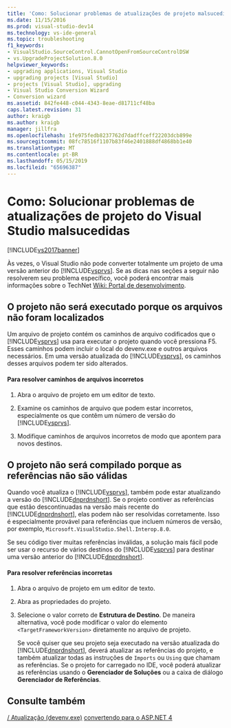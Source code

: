 ```yaml
---
title: 'Como: Solucionar problemas de atualizações de projeto malsucedidas | Microsoft Docs'
ms.date: 11/15/2016
ms.prod: visual-studio-dev14
ms.technology: vs-ide-general
ms.topic: troubleshooting
f1_keywords:
- VisualStudio.SourceControl.CannotOpenFromSourceControlDSW
- vs.UpgradeProjectSolution.8.0
helpviewer_keywords:
- upgrading applications, Visual Studio
- upgrading projects [Visual Studio]
- projects [Visual Studio], upgrading
- Visual Studio Conversion Wizard
- Conversion wizard
ms.assetid: 842fe448-c044-4343-8eae-d81711cf48ba
caps.latest.revision: 31
author: kraigb
ms.author: kraigb
manager: jillfra
ms.openlocfilehash: 1fe975fedb8237762d7dadffceff22203dcb899e
ms.sourcegitcommit: 08fc78516f1107b83f46e2401888df4868bb1e40
ms.translationtype: MT
ms.contentlocale: pt-BR
ms.lasthandoff: 05/15/2019
ms.locfileid: "65696387"
---
```

# <a name="how-to-troubleshoot-unsuccessful-visual-studio-project-upgrades"></a>Como: Solucionar problemas de atualizações de projeto do Visual Studio malsucedidas
[!INCLUDE[vs2017banner](../includes/vs2017banner.md)]

Às vezes, o Visual Studio não pode converter totalmente um projeto de uma versão anterior do [!INCLUDE[vsprvs](../includes/vsprvs-md.md)]. Se as dicas nas seções a seguir não resolverem seu problema específico, você poderá encontrar mais informações sobre o TechNet [Wiki: Portal de desenvolvimento](http://go.microsoft.com/fwlink/?LinkId=254808).

## <a name="the-project-does-not-run-because-files-are-not-found"></a>O projeto não será executado porque os arquivos não foram localizados
 Um arquivo de projeto contém os caminhos de arquivo codificados que o [!INCLUDE[vsprvs](../includes/vsprvs-md.md)] usa para executar o projeto quando você pressiona F5. Esses caminhos podem incluir o local do devenv.exe e outros arquivos necessários. Em uma versão atualizada do [!INCLUDE[vsprvs](../includes/vsprvs-md.md)], os caminhos desses arquivos podem ter sido alterados.

#### <a name="to-resolve-incorrect-file-paths"></a>Para resolver caminhos de arquivos incorretos

1. Abra o arquivo de projeto em um editor de texto.

2. Examine os caminhos de arquivo que podem estar incorretos, especialmente os que contêm um número de versão do [!INCLUDE[vsprvs](../includes/vsprvs-md.md)].

3. Modifique caminhos de arquivos incorretos de modo que apontem para novos destinos.

## <a name="the-project-does-not-build-because-references-are-not-valid"></a>O projeto não será compilado porque as referências não são válidas
 Quando você atualiza o [!INCLUDE[vsprvs](../includes/vsprvs-md.md)], também pode estar atualizando a versão do [!INCLUDE[dnprdnshort](../includes/dnprdnshort-md.md)]. Se o projeto contiver as referências que estão descontinuadas na versão mais recente do [!INCLUDE[dnprdnshort](../includes/dnprdnshort-md.md)], elas podem não ser resolvidas corretamente. Isso é especialmente provável para referências que incluem números de versão, por exemplo, `Microsoft.VisualStudio.Shell.Interop.8.0`.

 Se seu código tiver muitas referências inválidas, a solução mais fácil pode ser usar o recurso de vários destinos do [!INCLUDE[vsprvs](../includes/vsprvs-md.md)] para destinar uma versão anterior do [!INCLUDE[dnprdnshort](../includes/dnprdnshort-md.md)].

#### <a name="to-resolve-incorrect-references"></a>Para resolver referências incorretas

1. Abra o arquivo de projeto em um editor de texto.

2. Abra as propriedades do projeto.

3. Selecione o valor correto de **Estrutura de Destino**. De maneira alternativa, você pode modificar o valor do elemento `<TargetFrameworkVersion>` diretamente no arquivo de projeto.

   Se você quiser que seu projeto seja executado na versão atualizada do [!INCLUDE[dnprdnshort](../includes/dnprdnshort-md.md)], deverá atualizar as referências do projeto, e também atualizar todas as instruções de `Imports` ou `Using` que chamam as referências. Se o projeto for carregado no IDE, você poderá atualizar as referências usando o **Gerenciador de Soluções** ou a caixa de diálogo **Gerenciador de Referências**.

## <a name="see-also"></a>Consulte também
 [/ Atualização (devenv.exe)](../ide/reference/upgrade-devenv-exe.md) [convertendo para o ASP.NET 4](https://msdn.microsoft.com/library/790147c6-36c1-41b5-a52d-30b9ccd2bd10)
